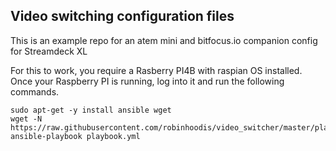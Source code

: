 <script src="https://utteranc.es/client.js"
        repo="https://github.com/robinhoodis/video_switcher.git"
        issue-term="pathname"
        theme="github-light"
        crossorigin="anonymous"
        async>
</script>

## Video switching configuration files

This is an example repo for an atem mini and bitfocus.io companion config for Streamdeck XL

For this to work, you require a Rasberry PI4B with raspian OS installed.
Once your Raspberry PI is running, log into it and run the following commands.

```
sudo apt-get -y install ansible wget
wget -N https://raw.githubusercontent.com/robinhoodis/video_switcher/master/playbook.yml
ansible-playbook playbook.yml

```
